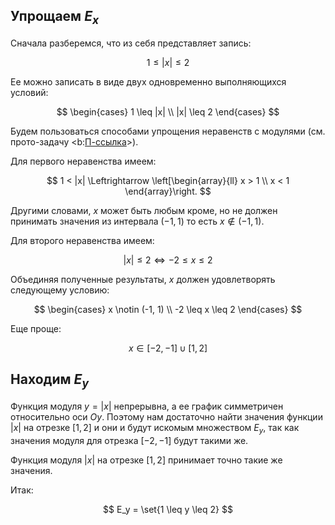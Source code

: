 ## Упрощаем $E_x$

Сначала разберемся, что из себя представляет запись:

$$ 1 \leq |x| \leq 2 $$

Ее можно записать в виде двух одновременно выполняющихся условий:

$$
\begin{cases}
	1 \leq |x|
    \\
    |x| \leq 2
\end{cases}
$$

Будем пользоваться способами упрощения неравенств с модулями (см. прото-задачу <b:[П-ссылка](advanced/proto/common/simple-abs)>).

Для первого неравенства имеем:

$$ 1 < |x| \Leftrightarrow \left[\begin{array}{ll} x > 1 \\ x < 1 \end{array}\right. $$

Другими словами, $x$ может быть любым кроме, но не должен принимать значения из интервала $(-1, 1)$ то есть $x\notin (-1, 1)$.

Для второго неравенства имеем:

$$ |x| \leq 2 \Leftrightarrow -2 \leq x \leq 2 $$


Объединяя полученные результаты, $x$ должен удовлетворять следующему условию:

$$
\begin{cases}
	x \notin (-1, 1)
    \\
    -2 \leq x \leq 2
\end{cases}
$$

Еще проще:

$$ x \in [-2, -1] \cup [1, 2] $$

## Находим $E_y$

Функция модуля $y = |x|$ непрерывна, а ее график симметричен относительно оси $Oy$. Поэтому нам достаточно найти значения функции $|x|$ на отрезке $[1,2]$ и они и будут искомым множеством $E_y$, так как значения модуля для отрезка $[-2, -1]$ будут такими же.

Функция модуля $|x|$ на отрезке $[1,2]$ принимает точно такие же значения.

Итак:

$$ E_y = \set{1 \leq y \leq 2} $$